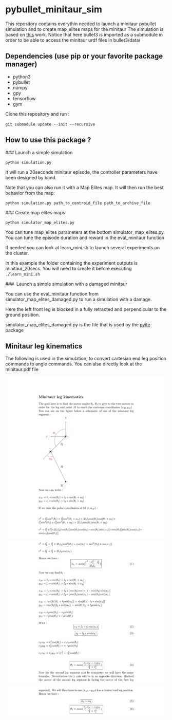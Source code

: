# pybullet_minitaur_sim

This repository contains everythin needed to launch a minitaur pybullet simulation and to create map_elites maps for the minitaur
The simulation is based on [this](https://github.com/bulletphysics/bullet3/tree/master/examples/pybullet/gym/pybullet_envs/minitaur/envs) work. Notice that here bullet3 is imported as a submodule in order to be able to access the minitaur urdf files in bullet3/data/

## Dependencies (use pip or your favorite package manager)
- python3
- pybullet
- numpy
- gpy
- tensorflow
- gym

Clone this repository and run :

``git submodule update --init --recursive``

## How to use this package ?

### Launch a simple simulation

```
python simulation.py
```

It will run a 20seconds minitaur episode, the controller parameters have been designed by hand.

Note that you can also run it with a Map Elites map. It will then run the best behavior from the map:

```
python simulation.py path_to_centroid_file path_to_archive_file
```


### Create map elites maps


```
python simulator_map_elites.py
```

You can tune map_elites parameters at the bottom simulator_map_elites.py. You can tune the episode duration and reward in the eval_minitaur function

If needed you can look at learn_mini.sh to launch several experiments on the cluster.

In this example the folder containing the experiment outputs is minitaur_20secs. You will need to create it before executing ``` ./learn_mini.sh ```

###  Launch a simple simulation with a damaged minitaur

You can use the eval_minitaur function from simulator_map_elites_damaged.py to run a simulation with a damage.

 Here the left front leg is blocked in a fully retracted and perpendicular to the ground position.

simulator_map_elites_damaged.py is the file that is used by the [pyite](https://github.com/resibots/pyite.git) package

## Minitaur leg kinematics

The following is used in the simulation, to convert cartesian end leg position commands to angle commands. You can also directly look at the  minitaur.pdf file

![1](minitaur-1.jpg)
![2](minitaur-2.jpg)
![3](minitaur-3.jpg)
